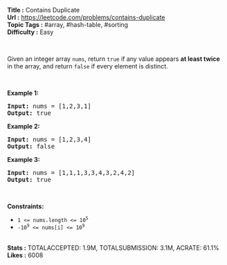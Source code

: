 <b> Title :</b> Contains Duplicate<br> 
<b> Url :</b> https://leetcode.com/problems/contains-duplicate<br> 
<b> Topic Tags :</b> #array, #hash-table, #sorting<br> 
<b> Difficulty :</b> Easy<br> 

<br><p>Given an integer array <code>nums</code>, return <code>true</code> if any value appears <strong>at least twice</strong> in the array, and return <code>false</code> if every element is distinct.</p>

<p>&nbsp;</p>
<p><strong>Example 1:</strong></p>
<pre><strong>Input:</strong> nums = [1,2,3,1]
<strong>Output:</strong> true
</pre><p><strong>Example 2:</strong></p>
<pre><strong>Input:</strong> nums = [1,2,3,4]
<strong>Output:</strong> false
</pre><p><strong>Example 3:</strong></p>
<pre><strong>Input:</strong> nums = [1,1,1,3,3,4,3,2,4,2]
<strong>Output:</strong> true
</pre>
<p>&nbsp;</p>
<p><strong>Constraints:</strong></p>

<ul>
	<li><code>1 &lt;= nums.length &lt;= 10<sup>5</sup></code></li>
	<li><code>-10<sup>9</sup> &lt;= nums[i] &lt;= 10<sup>9</sup></code></li>
</ul>
<br> 
<b> Stats :</b> TOTALACCEPTED: 1.9M, TOTALSUBMISSION: 3.1M, ACRATE: 61.1%<br> 
<b> Likes :</b> 6008